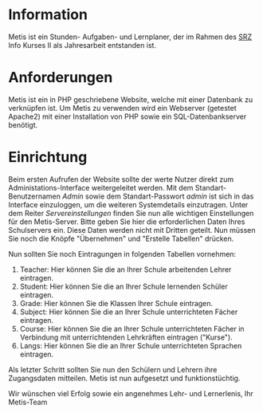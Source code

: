 # Information
Metis ist ein Stunden- Aufgaben- und Lernplaner, der im Rahmen des [SRZ](https://srz.tu-dresden.de/) Info Kurses II als Jahresarbeit entstanden ist.

# Anforderungen
Metis ist ein in PHP geschriebene Website, welche mit einer Datenbank zu verknüpfen ist. Um Metis zu verwenden wird ein Webserver (getestet Apache2) mit einer Installation von PHP sowie ein SQL-Datenbankserver benötigt.

# Einrichtung
Beim ersten Aufrufen der Website sollte der werte Nutzer direkt zum Administations-Interface weitergeleitet werden. Mit dem Standart-Benutzernamen *Admin* sowie dem Standart-Passwort *admin* ist sich in das Interface einzuloggen, um die weiteren Systemdetails einzutragen.
Unter dem Reiter *Servereinstellungen* finden Sie nun alle wichtigen Einstellungen für den Metis-Server.
Bitte geben Sie hier die erforderlichen Daten Ihres Schulservers ein. Diese Daten werden nicht mit Dritten geteilt.
Nun müssen Sie noch die Knöpfe "Übernehmen" und "Erstelle Tabellen" drücken.

Nun sollten Sie noch Eintragungen in folgenden Tabellen vornehmen:
1. Teacher: Hier können Sie die an Ihrer Schule arbeitenden Lehrer eintragen.
2. Student: Hier können Sie die an Ihrer Schule lernenden Schüler eintragen.
3. Grade: Hier können Sie die Klassen Ihrer Schule eintragen.
4. Subject: Hier können Sie die an Ihrer Schule unterrichteten Fächer eintragen.
5. Course: Hier können Sie die an Ihrer Schule unterrichteten Fächer in Verbindung mit unterrichtenden Lehrkräften eintragen ("Kurse").
6. Langs: Hier können Sie die an Ihrer Schule unterrichteten Sprachen eintragen.

Als letzter Schritt sollten Sie nun den Schülern und Lehrern ihre Zugangsdaten mitteilen.
Metis ist nun aufgesetzt und funktionstüchtig.

Wir wünschen viel Erfolg sowie ein angenehmes Lehr- und Lernerlenis,
Ihr Metis-Team

